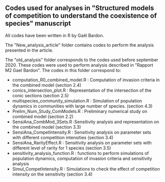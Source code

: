 ## Codes used for analyses in "Structured models of competition to understand the coexistence of species" manuscript
All codes have been written in R by Gaël Bardon.

The "New_analysis_article" folder contains codes to perform the analysis presented in the article.


The "old_analysis" folder corresponds to the codes used before september 2020. These codes were used to perform analysis described in "Rapport M2 Gael Bardon".
The codes in this folder correspond to:
- computation_R0_combined_model.R : Computation of invasion criteria in the combined model (section 2.4)
- conics_intersection_plot.R : Representation of the intersection of the conic sections (section 2.5)
- multispecies_community_simulation.R : Simulation of population dynamics in communities with large number of species. (section 4.3)
- Prelim_Num_Study_ComModels.R : Preliminary numerical study on combined model (section 2.2)
- SensiAna_CombMod_3Sets.R :Sensitivity analysis and representation on the combined model (section 3.3)
- SensiAna_CompetIntensity.R : Sensitivity analysis on parameter sets with different competition intensities (section 3.4)
- SensiAna_RarityEffect.R : Sensitivity analysis on parameter sets with different level of rarity for 1 species (section 3.5)
- sensitivity_analysis_function.R : functions to perform simulations of population dynamics, computation of invasion criteria and sensitivity analysis
- Simul_CompetIntensity.R : Simulations to check the effect of competition intensity on the sensitivity (section 3.4)
